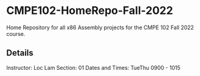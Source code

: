 # CMPE102-HomeRepo-Fall-2022
Home Repository for all x86 Assembly projects for the CMPE 102 Fall 2022 course.
 
## Details
Instructor: Loc Lam
Section: 01
Dates and Times: TueThu 0900 - 1015
